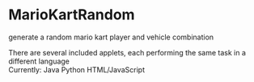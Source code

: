 # MarioKartRandom
generate a random mario kart player and vehicle combination 

There are several included applets, each performing the same task in a different language                             
Currently:
Java
Python
HTML/JavaScript
